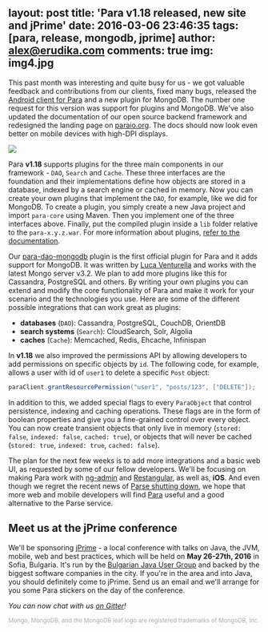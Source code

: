 layout: post
title: 'Para v1.18 released, new site and jPrime'
date: 2016-03-06 23:46:35
tags: [para, release, mongodb, jprime]
author: alex@erudika.com
comments: true
img: img4.jpg
---


This past month was interesting and quite busy for us - we got valuable feedback and contributions from our clients,
fixed many bugs, released the [Android client for Para](https://github.com/Erudika/para-client-android) and a new
plugin for MongoDB. The number one request for this version was support for plugins and MongoDB. We've also updated
the documentation of our open source backend framework and redesigned the landing page on
[paraio.org](http://www.paraio.org). The docs should now look even better on mobile devices with high-DPI displays.

<!-- more -->

![](https://www.erudika.com/assets/img/blogpost_media3.png)

Para **v1.18** supports plugins for the three main components in our framework - `DAO`, `Search` and `Cache`. These
three interfaces are the foundation and their implementations define how objects are stored in a database, indexed by
 a search engine or cached in memory. Now you can create your own plugins that implement the `DAO`, for example,
 like we did for MongoDB. To create a plugin, you simply create a new Java project and import `para-core` using Maven.
 Then you implement one of the three interfaces above. Finally, put the compiled plugin inside a `lib` folder relative
 to the `para-x.y.z.war`. For more information about plugins,
 [refer to the documentation](http://www.paraio.org/docs/#008-plugins).

Our [para-dao-mongodb](https://github.com/Erudika/para-dao-mongodb) plugin is the first official plugin for Para and
it adds support for MongoDB. It was written by [Luca Venturella](https://github.com/lucav) and works with the latest
Mongo server v3.2. We plan to add more plugins like this for Cassandra, PostgreSQL and others. By writing your own
plugins you can extend and modify the core functionality of Para and make it work for your scenario and the technologies
you use. Here are some of the different possible integrations that can work great as plugins:

- **databases** (`DAO`): Cassandra, PostgreSQL, CouchDB, OrientDB
- **search systems** (`Search`): CloudSearch, Solr, Algolia
- **caches** (`Cache`): Memcached, Redis, Ehcache, Infinispan

In **v1.18** we also improved the permissions API by allowing developers to add permissions on specific objects by `id`.
The following code, for example, allows a user with id of `user1` to delete a specific `Post` object:

```java
paraClient.grantResourcePermission("user1", "posts/123", ["DELETE"]);
```

In addition to this, we added special flags to every `ParaObject` that control persistence, indexing and caching operations.
These flags are in the form of boolean properties and give you a fine-grained control over every object. You can now
create transient objects that only live in memory (`stored: false`, `indexed: false`, `cached: true`), or objects that
will never be cached (`stored: true`, `indexed: true`, `cached: false`).

The plan for the next few weeks is to add more integrations and a basic web UI, as requested by some of our fellow
developers. We'll be focusing on making Para work with [ng-admin](https://github.com/marmelab/ng-admin) and
[Restangular](https://github.com/mgonto/restangular), as well as, **iOS**.
And even though we regret the recent news of [Parse shutting down](http://blog.parse.com/announcements/moving-on/), we hope
that more web and mobile developers will find [Para](https://paraio.com) useful and a good alternative to the Parse service.

## Meet us at the jPrime conference

We'll be sponsoring [jPrime](http://jprime.io/) - a local conference with talks on Java, the JVM, mobile, web and best
practices, which will be held on **May 26-27th, 2016** in Sofia, Bulgaria. It's run by the
[Bulgarian Java User Group](https://jug.bg/en/) and backed by the biggest software companies in the city. If you're in
the area and into Java, you should definitely come to jPrime. Send us an email and we'll arrange for you some Para
stickers on the day of the conference.


*You can now chat with us [on Gitter](https://gitter.im/Erudika/para)!*

<small style="color: #aaa;">Mongo, MongoDB, and the MongoDB leaf logo are registered trademarks of MongoDB, Inc.</small>
